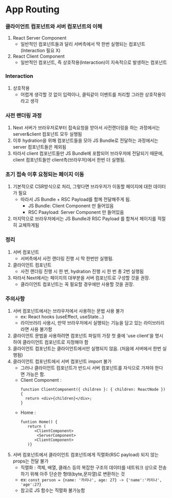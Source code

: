 # App Routing

### 클라이언트 컴포넌트와 서버 컴포넌트의 이해

1. React Server Component
   - 일반적인 컴포넌트들과 달리 서버측에서 딱 한번 실행되는 컴포넌트(Interaction 필요 X)
2. React Client Component
   - 일반적인 컴포넌트, 즉 상호작용(Interaction)이 지속적으로 발생하는 컴포넌트

### Interaction

1. 상호작용
   - 어렵게 생각할 것 없이 입력이나, 클릭같이 이벤트를 처리할 그러한 상호작용이라고 생각

### 사전 랜더링 과정

1. Next 서버가 브라우저로부터 접속요청을 받아서 사전랜더링을 하는 과정에서는 server&client 컴포넌트 모두 실행됨
2. 이후 hydration을 위해 컴포넌트들을 모아 JS Bundle로 전달하는 과정에서는 server 컴포넌트들은 제외됨
3. 따라서 client 컴포넌트들만 JS Bundle에 포함되어 브라우저에 전달되기 때문에, client 컴포넌트들만 client측(브라우저)에서 한번 더 실행됨.

### 초기 접속 이후 요청되는 페이지 이동

1. 기본적으로 CSR방식으로 처리, 그렇다면 브라우저가 이동할 페이지에 대한 데이터가 필요
   - 따라서 JS Bundle + RSC Payload를 함께 전달해주게 됨.
     - JS Bundle: Client Component 만 들어있음
     - RSC Paayload: Server Component 만 들어있음
2. 마지막으로 브라우저에서는 JS Bundle과 RSC Payload 를 합쳐서 페이지를 적절히 교체하게됨

### 정리

1. 서버 컴포넌트
   - 서버측에서 사전 랜더링 진행 시 딱 한번만 실행됨.
2. 클라이언트 컴포넌트
   - 사전 랜더링 진행 시 한 번, hydration 진행 시 한 번 총 2번 실행됨
3. 따라서 Next에서는 페이지의 대부분을 서버 컴포넌트로 구성할 것을 권장.
   - 클라이언트 컴포넌트는 꼭 필요할 경우에만 사용할 것을 권장.

### 주의사항

1. 서버 컴포넌트에서는 브라우저에서 사용하는 문법 사용 불가
   - ex: React hooks (useEffect, useState...)
   - 라이브러리 사용시, 만약 브라우저에서 실행되는 기능을 담고 있는 라이브러리라면 사용 불가함
2. 클라이언트 문법을 사용하려면 컴포넌트 파일의 가장 첫 줄에 'use client'을 명시하여 클라이언트 컴포넌트로 지정해야 함
3. 클라이언트 컴포넌트는 클라이언트에서만 실행되지 않음. (처음에 서버에서 한번 실행됨)
4. 클라이언트 컴포넌트에서 서버 컴포넌트 import 불가
   - 그러나 클라이언트 컴포넌트가 반드시 서버 컴포넌트를 자식으로 가져야 한다면 가능은 함.
   - Client Component :
     ```tsx
     function ClientComponent({ children }: { children: ReactNode }) {
       return <div>{children}</div>;
     }
     ```
   - Home :
     ```tsx
     funtion Home() {
        return (
           <ClientComponent>
            <ServerComponent>
           <ClientComponent>
        )}
     ```
5. 서버 컴포넌트에서 클라이언트 컴포넌트에게 직렬화(RSC payload) 되지 않는 props는 전달 불가
   - 직렬화 : 객체, 배열, 클래스 등의 복잡한 구조의 데이터를 네트워크 상으로 전송하기 위해 아주 단순한 형태(byte,문자열)로 변환하는 것
   - ex: `const person = {name: '카리나', age: 27} -> {'name':'카리나', 'age':27}`
   - 참고로 JS 함수는 직렬화 불가능함
